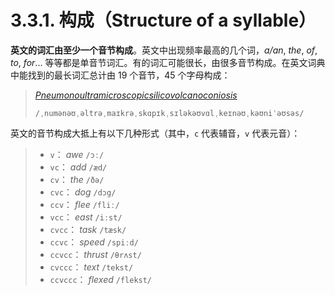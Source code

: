 # 3.3.1. 构成（Structure of a syllable）

**英文的词汇由至少一个音节构成**。英文中出现频率最高的几个词，*a/an*, *the*, *of*, *to*, *for*... 等等都是单音节词汇。有的词汇可能很长，由很多音节构成。在英文词典中能找到的最长词汇总计由 19 个音节，45 个字母构成：

> *[Pneumonoultramicroscopicsilicovolcanoconiosis](https://en.wikipedia.org/wiki/Pneumonoultramicroscopicsilicovolcanoconiosis)* <span class="speak-word-inline" data-audio-us="/audios/En-us-pneumonoultramicroscopicsilicovolcanoconiosis.ogg.mp3"></span>
>
> `/ˌnumənəʊˌəltrəˌmaɪkrəˌskɑpɪkˌsɪləkəʊvɑlˌkeɪnəʊˌkəʊniˈəʊsəs/`

英文的音节构成大抵上有以下几种形式（其中，`c` 代表辅音，`v` 代表元音）：

> * `v`： *awe* `/ɔː/` <span class="speak-word-inline" data-audio-us="/audios/awe-us.mp3"></span>
> * `vc`： *add* `/æd/` <span class="speak-word-inline" data-audio-us="/audios/add-us.mp3"></span>
> * `cv`： *the* `/ðə/` <span class="speak-word-inline" data-audio-us="/audios/the-us.mp3"></span>
> * `cvc`： *dog* `/dɔg/` <span class="speak-word-inline" data-audio-us="/audios/dog-us.mp3"></span>
> * `ccv`： *flee* `/fliː/` <span class="speak-word-inline" data-audio-us="/audios/flee-us.mp3"></span>
> * `vcc`： *east* `/iːst/` <span class="speak-word-inline" data-audio-us="/audios/east-us.mp3"></span>
> * `cvcc`： *task* `/tæsk/` <span class="speak-word-inline" data-audio-us="/audios/task-us.mp3"></span>
> * `ccvc`： *speed* `/spiːd/` <span class="speak-word-inline" data-audio-us="/audios/speed-us.mp3"></span>
> * `ccvcc`： *thrust* `/θrʌst/` <span class="speak-word-inline" data-audio-us="/audios/thrust-us.mp3"></span>
> * `cvccc`： *text* `/tekst/` <span class="speak-word-inline" data-audio-us="/audios/text-us.mp3"></span>
> * `ccvccc`： *flexed* `/flekst/` <span class="speak-word-inline" data-audio-us="/audios/flexed-us.mp3"></span>
